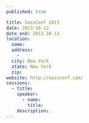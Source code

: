 ```yaml
---
published: true

title: SassConf 2013
date: 2013-10-12
date_end: 2013-10-13
location:
  name:
  address:
    -
  city: New York
  state: New York
  zip:
website: http://sassconf.com/
sessions:
  - title:
    speaker:
      - name:
        title:
    description:
---
```

